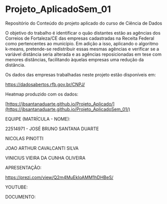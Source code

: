 # Projeto_AplicadoSem_01
Repositório do Conteúdo do projeto aplicado do curso de Ciência de Dados

O objetivo do trabalho é identificar o quão distantes estão as agências dos Correios de Fortaleza/CE das empresas cadastradas na Receita Federal como pertencentes ao município. Em adição a isso, aplicando o algoritmo k-means, pretende-se redistribuir essas mesmas agências e verificar se a variável distância seria alterada e as agências reposicionadas em tese com menores distâncias, facilitando àquelas empresas uma redução da distância.

Os dados das empresas trabalhadas neste projeto estão disponíveis em:

https://dadosabertos.rfb.gov.br/CNPJ/

Heatmap produzido com os dados:

[https://jbsantanaduarte.github.io/Projeto_Aplicado/](https://jbsantanaduarte.github.io/Projeto_AplicadoSem_01/)


EQUIPE (MATRÍCULA - NOME):

22514971 - JOSÉ BRUNO SANTANA DUARTE

NICOLAS PINOTTI

JOAO ARTHUR CAVALCANTI SILVA

VINICIUS VIEIRA DA CUNHA OLIVEIRA

APRESENTAÇÃO:

https://prezi.com/view/Q2m4MuEkIoAMM1hDHBeS/

YOUTUBE:

DOCUMENTO:
